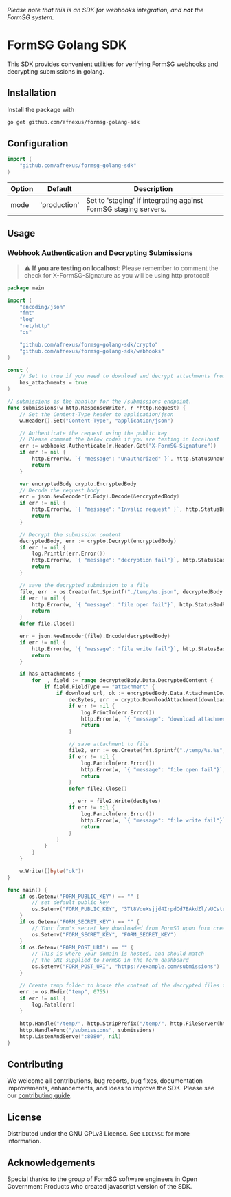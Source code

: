 _Please note that this is an SDK for webhooks integration, and_ **_not_** _the FormSG system._

# FormSG Golang SDK

This SDK provides convenient utilities for verifying FormSG webhooks and decrypting submissions in golang.

## Installation

Install the package with

```bash
go get github.com/afnexus/formsg-golang-sdk
```

## Configuration

```go
import (
    "github.com/afnexus/formsg-golang-sdk"
)
```

| Option | Default      | Description                                                     |
| ------ | ------------ | --------------------------------------------------------------- |
| mode   | 'production' | Set to 'staging' if integrating against FormSG staging servers. |

## Usage

### Webhook Authentication and Decrypting Submissions

> :warning: **If you are testing on localhost**: Please remember to comment the check for X-FormSG-Signature as you will be using http protocol!

```go
package main

import (
	"encoding/json"
	"fmt"
	"log"
	"net/http"
	"os"

	"github.com/afnexus/formsg-golang-sdk/crypto"
	"github.com/afnexus/formsg-golang-sdk/webhooks"
)

const (
	// Set to true if you need to download and decrypt attachments from submissions
	has_attachments = true
)

// submissions is the handler for the /submissions endpoint.
func submissions(w http.ResponseWriter, r *http.Request) {
	// Set the Content-Type header to application/json
	w.Header().Set("Content-Type", "application/json")

	// Authenticate the request using the public key
	// Please comment the below codes if you are testing in localhost
	err := webhooks.Authenticate(r.Header.Get("X-FormSG-Signature"))
	if err != nil {
		http.Error(w, `{ "message": "Unauthorized" }`, http.StatusUnauthorized)
		return
	}

	var encryptedBody crypto.EncryptedBody
	// Decode the request body
	err = json.NewDecoder(r.Body).Decode(&encryptedBody)
	if err != nil {
		http.Error(w, `{ "message": "Invalid request" }`, http.StatusBadRequest)
		return
	}

	// Decrypt the submission content
	decryptedBody, err := crypto.Decrypt(encryptedBody)
	if err != nil {
		log.Println(err.Error())
		http.Error(w, `{ "message": "decryption fail"}`, http.StatusBadRequest)
		return
	}

	// save the decrypted submission to a file
	file, err := os.Create(fmt.Sprintf("./temp/%s.json", decryptedBody.Data.SubmissionID))
	if err != nil {
		http.Error(w, `{ "message": "file open fail"}`, http.StatusBadRequest)
		return
	}
	defer file.Close()

	err = json.NewEncoder(file).Encode(decryptedBody)
	if err != nil {
		http.Error(w, `{ "message": "file write fail"}`, http.StatusBadRequest)
		return
	}

	if has_attachments {
		for _, field := range decryptedBody.Data.DecryptedContent {
			if field.FieldType == "attachment" {
				if download_url, ok := encryptedBody.Data.AttachmentDownloadUrls[field.ID]; ok {
					decBytes, err := crypto.DownloadAttachment(download_url)
					if err != nil {
						log.Println(err.Error())
						http.Error(w, `{ "message": "download attachment fail"}`, http.StatusBadRequest)
						return
					}

					// save attachment to file
					file2, err := os.Create(fmt.Sprintf("./temp/%s.%s", field.ID, field.Answer))
					if err != nil {
						log.Panicln(err.Error())
						http.Error(w, `{ "message": "file open fail"}`, http.StatusBadRequest)
						return
					}
					defer file2.Close()

					_, err = file2.Write(decBytes)
					if err != nil {
						log.Panicln(err.Error())
						http.Error(w, `{ "message": "file write fail"}`, http.StatusBadRequest)
						return
					}
				}
			}
		}
	}

	w.Write([]byte("ok"))
}

func main() {
	if os.Getenv("FORM_PUBLIC_KEY") == "" {
		// set default public key
		os.Setenv("FORM_PUBLIC_KEY", "3Tt8VduXsjjd4IrpdCd7BAkdZl/vUCstu9UvTX84FWw=")
	}
	if os.Getenv("FORM_SECRET_KEY") == "" {
		// Your form's secret key downloaded from FormSG upon form creation
		os.Setenv("FORM_SECRET_KEY", "FORM_SECRET_KEY")
	}
	if os.Getenv("FORM_POST_URI") == "" {
		// This is where your domain is hosted, and should match
		// the URI supplied to FormSG in the form dashboard
		os.Setenv("FORM_POST_URI", "https://example.com/submissions")
	}

	// Create temp folder to house the content of the decrypted files from FormSG
	err := os.Mkdir("temp", 0755)
	if err != nil {
		log.Fatal(err)
	}
	
	http.Handle("/temp/", http.StripPrefix("/temp/", http.FileServer(http.Dir("./temp"))))
	http.HandleFunc("/submissions", submissions)
	http.ListenAndServe(":8080", nil)
}

```

<!-- CONTRIBUTING -->

## Contributing

We welcome all contributions, bug reports, bug fixes, documentation improvements, enhancements, and ideas to improve the SDK. Please see our [contributing guide](/CONTRIBUTING.md).

<!-- LICENSE -->

## License

Distributed under the GNU GPLv3 License. See `LICENSE` for more information.

<!-- ACKNOWLEDGEMENTS -->

## Acknowledgements

Special thanks to the group of FormSG software engineers in Open Government Products who created javascript version of the SDK.